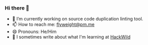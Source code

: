 ### Hi there 👋

- 🔭 I’m currently working on source code duplication linting tool.
- 📫 How to reach me: flyweight@pm.me
- 😄 Pronouns: He/Him
- 📝 I sometimes write about what I'm learning at [HackWild](https://hackwild.com) 
